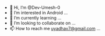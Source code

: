 - 👋 Hi, I’m @Dev-Umesh-0
- 👀 I’m interested in Android  ...
- 🌱 I’m currently learning ...
- 💞️ I’m looking to collaborate on ...
- 📫 How to reach me uyadhav7@gmail.com  ...

<!---
Dev-Umesh-0/Dev-Umesh-0 is a ✨ special ✨ repository because its `README.md` (this file) appears on your GitHub profile.
You can click the Preview link to take a look at your changes.
--->
